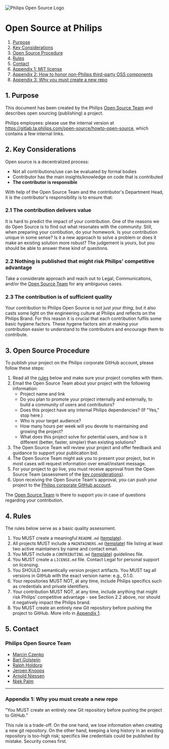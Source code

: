 ![Philips Open Source Logo](assets/philips_open_source.png)

# Open Source at Philips

1. [Purpose](#purpose)
1. [Key Considerations](#considerations)
1. [Open Source Procedure](#process)
1. [Rules](#rules)
1. [Contact](#contact)
1. [Appendix 1: MIT license](#A1)
1. [Appendix 2: How to honor non-Philips third-party OSS components](#A2)
1. [Appendix 3: Why you must create a new repo](#A3)

<a name="purpose"></a>
## 1. Purpose
This document has been created by the Philips [Open Source Team](#contact) and describes open sourcing (publishing) a project.

Philips employees: please use the internal version at https://gitlab.ta.philips.com/open-source/howto-open-source, which contains a few internal links.

<a name="considerations"></a>
## 2. Key Considerations
Open source is a decentralized process:
+ Not all contributions/use can be evaluated by formal bodies
+ Contributor has the main insights/knowledge on code that is contributed
+ **The contributor is responsible**

With help of the Open Source Team and the contributor's Department Head, it is the contributor's responsibility is to ensure that:
### 2.1 The contribution delivers value
It is hard to predict the impact of your contribution. One of the reasons we do Open Source is to find out what resonates with the community. Still, when preparing your contibution, do your homework. Is your contribution unique in some sense? Is it a new approach to solve a problem or does it make an existing solution more robust? The judgement is yours, but you should be able to answer these kind of questions. 

### 2.2 Nothing is published that might risk Philips’ competitive advantage
Take a considerate approach and reach out to Legal, Communications, and/or the [Open Source Team](#contact) for any ambiguous cases.

### 2.3 The contribution is of sufficient quality
Your contribution to Philips Open Source is not just *your thing*, but it also casts some light on the engineering culture at Philips and reflects on the Philips Brand. For this reason it is crucial that each contribution fulfils some basic hygiene factors. These hygene factors aim at making your contribution easier to understand to the contributors and encourage them to contribute. 

<a name="process"></a>
## 3. Open Source Procedure 
To publish your project on the Philips corporate GitHub account, please follow these steps:
1. Read all the [rules](#rules) below and make sure your project complies with them.
2. Email the Open Source Team about your project with the following information:
    + Project name and link
    + Do you plan to promote your project internally and externally, to build a community of users and contributors?
    + Does this project have any internal Philips dependencies? (If "Yes," stop here.)
    + Who is your target audience?
    + How many hours per week will you devote to maintaining and growing the project?
    + What does this project solve for potential users, and how is it different (better, faster, simpler) than existing solutions?
3. The Open Source Team will review your project and offer feedback and guidance to support your publication bid.
4. The Open Source Team might ask you to present your project, but in most cases will request information over email/instant message.
5. For your project to go live, you must receive approval from the Open Source Team (assessment of the [key considerations](#considerations)).
6. Upon receiving the Open Source Team's approval, you can push your project to the [Philips corporate GitHub account](https://github.com/philips-software).

The [Open Source Team](#contact) is there to support you in case of questions regarding your contribution. 


<a name="rules"></a>
## 4. Rules
The rules below serve as a basic quality assessment.
1. You MUST create a meaningful `README.md` ([template](templates/README.md)).
2. All projects MUST include a `MAINTAINERS.md` ([template](templates/MAINTAINERS.md)) file listing at least two active maintainers by name and contact email.
3. You MUST include a `CONTRIBUTING.md` ([template](https://github.com/nayafia/contributing-template)) guidelines file.
4. You MUST create a `LICENSE.md` file. Contact Legal for personal support on licensing.
5. You SHOULD semantically version project artifacts. You MUST tag all versions in GitHub with the exact version name: e.g., 0.1.0.
6. Your repositories MUST NOT, at any time, include Philips specifics such as credentials and private identifiers.
7. Your contribution MUST NOT, at any time, include anything that might risk Philips’ competitive advantage - see Section 2.2 above, nor should it negatively impact the Philips brand.
8. You MUST create an entirely new Git repository before pushing the project to GitHub. More info in [Appendix 1](#A1).

<a name="contact"></a>
## 5. Contact
### Philips Open Source Team
- [Marcin Czenko](https://github.com/marcinczenko)
- [Bart Golsteijn](https://github.com/bartgolsteijn/)
- [Ralph Holdorp](https://github.com/ralphholdorp)
- [Jeroen Knoops](https://github.com/jeroenknoops)
- [Arnold Niessen](https://github.com/ArnoldNiessen)
- [Niek Palm](https://github.com/npalm)

----

<a name="A1"></a>
### Appendix 1: Why you must create a new repo
“You MUST create an entirely new Git repository before pushing the project to GitHub.”

This rule is a trade-off. On the one hand, we lose information when creating a new git repository. On the other hand, keeping a long history in an existing repository is too-high risk; specifics like credentials could be published by mistake. Security comes first.
